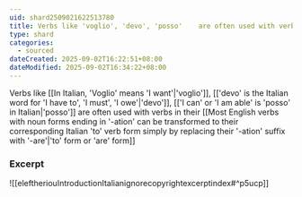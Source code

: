 ```yaml
---
uid: shard2509021622513780
title: Verbs like 'voglio', 'devo', 'posso'    are often used with verbs in their 'to' form or '-are' form
type: shard
categories:
  - sourced
dateCreated: 2025-09-02T16:22:51+08:00
dateModified: 2025-09-02T16:34:22+08:00
---
```

Verbs like [[In Italian, 'Voglio' means 'I want'|'voglio']], [['devo' is the Italian word for 'I have to', 'I must', 'I owe'|'devo']], [['I can' or 'I am able' is 'posso' in Italian|'posso']] are often used with verbs in their [[Most English verbs with noun forms ending in '-ation' can be transformed to their corresponding Italian 'to' verb form simply by replacing their '-ation' suffix with '-are'|'to' form or 'are' form]]

### Excerpt
![[eleftheriouIntroductionItalianignorecopyrightexcerptindex#^p5ucp]]